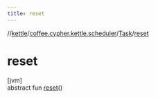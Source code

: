 ```yaml
---
title: reset
---
```

//[kettle](../../../index.html)/[coffee.cypher.kettle.scheduler](../index.html)/[Task](index.html)/[reset](reset.html)



# reset



[jvm]\
abstract fun [reset](reset.html)()




